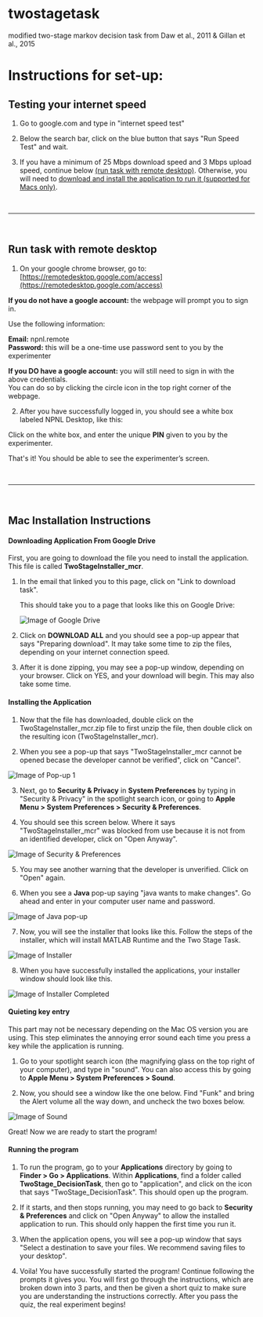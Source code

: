 # twostagetask
modified two-stage markov decision task from Daw et al., 2011 &amp; Gillan et al., 2015

# Instructions for set-up:

## Testing your internet speed
1. Go to google.com and type in "internet speed test"

2. Below the search bar, click on the blue button that says "Run Speed Test" and wait.

3. If you have a minimum of 25 Mbps download speed and 3 Mbps upload speed, continue below [(run task with remote desktop)](#run-task-with-remote-desktop). Otherwise, you will need to [download and install the application to run it (supported for Macs only)](#mac-installation-instructions). 

<br>

---

<br>

## Run task with remote desktop
1. On your google chrome browser, go to: [https://remotedesktop.google.com/access](https://remotedesktop.google.com/access)

  **If you do not have a google account:** 
  the webpage will prompt you to sign in.

  Use the following information:

  **Email:** npnl.remote <br>
  **Password:** this will be a one-time use password sent to you by the experimenter


  **If you DO have a google account:** 
  you will still need to sign in with the above credentials.<br> 
  You can do so by clicking the circle icon in the top right corner of the webpage. 


2. After you have successfully logged in, you should see a white box labeled NPNL Desktop, like this:

<photo of remote desktop>

  Click on the white box, and enter the unique **PIN** given to you by the experimenter. 

  That's it! You should be able to see the experimenter’s screen.

<br>

---

<br>

## Mac Installation Instructions

#### Downloading Application From Google Drive

First, you are going to download the file you need to install the application. This file is called __TwoStageInstaller_mcr__.

1. In the email that linked you to this page, click on "Link to download task".

    This should take you to a page that looks like this on Google Drive:
    
    ![Image of Google Drive](images/gdrive.png)

2. Click on **DOWNLOAD ALL** and you should see a pop-up appear that says "Preparing download". It may take some time to zip the files, depending on your internet connection speed.

3. After it is done zipping, you may see a pop-up window, depending on your browser. Click on YES, and your download will begin. This may also take some time.

#### Installing the Application
1. Now that the file has downloaded, double click on the TwoStageInstaller_mcr.zip file to first unzip the file, then double click on the resulting icon (TwoStageInstaller_mcr).  

2. When you see a pop-up that says "TwoStageInstaller_mcr cannot be opened becase the developer cannot be verified", click on "Cancel".

![Image of Pop-up 1](images/popup1.png)

3. Next, go to __Security & Privacy__ in __System Preferences__ by typing in "Security & Privacy" in the spotlight search icon, or going to __Apple Menu > System Preferences > Security & Preferences__.

4. You should see this screen below. Where it says "TwoStageInstaller_mcr" was blocked from use because it is not from an identified developer, click on "Open Anyway". 

![Image of Security & Preferences](images/security.png)

5. You may see another warning that the developer is unverified. Click on "Open" again. 

6. When you see a __Java__ pop-up saying "java wants to make changes". Go ahead and enter in your computer user name and password.

![Image of Java pop-up](images/java.png)

7. Now, you will see the installer that looks like this. Follow the steps of the installer, which will install MATLAB Runtime and the Two Stage Task. 

![Image of Installer](images/installer.png)

8. When you have successfully installed the applications, your installer window should look like this. 

![Image of Installer Completed](images/installer_complete.png)

#### Quieting key entry
This part may not be necessary depending on the Mac OS version you are using. This step eliminates the annoying error sound each time you press a key while the application is running.

1. Go to your spotlight search icon (the magnifying glass on the top right of your computer), and type in "sound". You can also access this by going to __Apple Menu > System Preferences > Sound__.

2. Now, you should see a window like the one below. Find "Funk" and bring the Alert volume all the way down, and uncheck the two boxes below. 

![Image of Sound](images/sound.png)
    
   Great! Now we are ready to start the program!

#### Running the program
1. To run the program, go to your __Applications__ directory by going to __Finder > Go > Applications__. 
    Within __Applications__, find a folder called __TwoStage_DecisionTask__, then go to "application", and click on the icon that says "TwoStage_DecisionTask". This should open up the program.

2. If it starts, and then stops running, you may need to go back to __Security & Preferences__ and click on "Open Anyway" to allow the installed application to run. This should only happen the first time you run it.

3. When the application opens, you will see a pop-up window that says "Select a destination to save your files. We recommend saving files to your desktop". 

4. Voila! You have successfully started the program! Continue following the prompts it gives you. You will first go through the instructions, which are broken down into 3 parts, and then be given a short quiz to make sure you are understanding the instructions correctly. After you pass the quiz, the real experiment begins!


